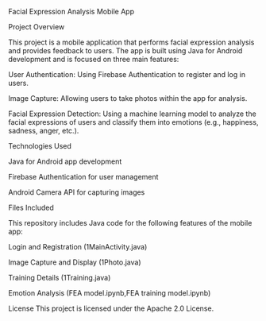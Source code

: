 Facial Expression Analysis Mobile App

Project Overview

This project is a mobile application that performs facial expression analysis and provides feedback to users. The app is built using Java for Android development and is focused on three main features:

User Authentication: Using Firebase Authentication to register and log in users.

Image Capture: Allowing users to take photos within the app for analysis.

Facial Expression Detection: Using a machine learning model to analyze the facial expressions of users and classify them into emotions (e.g., happiness, sadness, anger, etc.).

Technologies Used

Java for Android app development

Firebase Authentication for user management

Android Camera API for capturing images


Files Included

This repository includes Java code for the following features of the mobile app:

Login and Registration (1MainActivity.java)

Image Capture and Display (1Photo.java)

Training Details (1Training.java)

Emotion Analysis (FEA model.ipynb,FEA training model.ipynb)


License
This project is licensed under the Apache 2.0 License.
